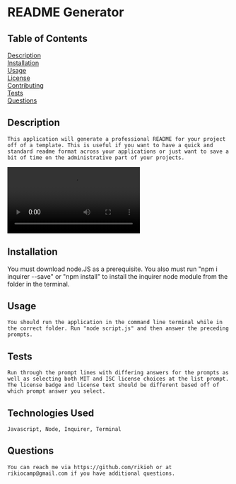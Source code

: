 # README Generator     

## Table of Contents
[Description](#Description)<br>
[Installation](#Installation)<br>
[Usage](#Usage)<br>
[License](#License)<br>
[Contributing](#Contributing)<br>
[Tests](#Tests)<br>
[Questions](#Questions)

## Description 
    This application will generate a professional README for your project off of a template. This is useful if you want to have a quick and standard readme format across your applications or just want to save a bit of time on the administrative part of your projects.
![Video Walkthrough](./walkthrough.mkv "Video Walkthrough for application program")

## Installation 
You must download node.JS as a prerequisite. 
    You also must run "npm i inquirer --save" or "npm install" to install the inquirer node module from the folder in the terminal.

## Usage 
    You should run the application in the command line terminal while in the correct folder. Run "node script.js" and then answer the preceding prompts.

## Tests 
    Run through the prompt lines with differing answers for the prompts as well as selecting both MIT and ISC license choices at the list prompt. The license badge and license text should be different based off of which prompt answer you select.

## Technologies Used
    Javascript, Node, Inquirer, Terminal

## Questions 
    You can reach me via https://github.com/rikioh or at rikiocamp@gmail.com if you have additional questions.